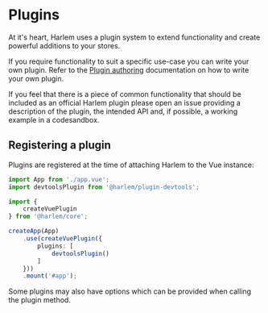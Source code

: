# Plugins
At it's heart, Harlem uses a plugin system to extend functionality and create powerful additions to your stores.

If you require functionality to suit a specific use-case you can write your own plugin. Refer to the [Plugin authoring](/plugins/advanced/authoring) documentation on how to write your own plugin.

If you feel that there is a piece of common functionality that should be included as an official Harlem plugin please open an issue providing a description of the plugin, the intended API and, if possible, a working example in a codesandbox.


## Registering a plugin

Plugins are registered at the time of attaching Harlem to the Vue instance:
```typescript
import App from './app.vue';
import devtoolsPlugin from '@harlem/plugin-devtools';

import {
    createVuePlugin
} from '@harlem/core';

createApp(App)
    .use(createVuePlugin({
        plugins: [
            devtoolsPlugin()
        ]
    }))
    .mount('#app');
```
Some plugins may also have options which can be provided when calling the plugin method.
